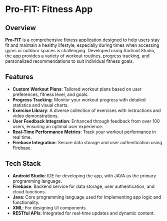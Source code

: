 # Pro-FIT: Fitness App


## Overview

**Pro-FIT** is a comprehensive fitness application designed to help users stay fit and maintain a healthy lifestyle, especially during times when accessing gyms or outdoor spaces is challenging. Developed using Android Studio, the app provides a variety of workout routines, progress tracking, and personalized recommendations to suit individual fitness goals.

## Features

- **Custom Workout Plans**: Tailored workout plans based on user preferences, fitness level, and goals.
- **Progress Tracking**: Monitor your workout progress with detailed statistics and visual charts.
- **Exercise Library**: A diverse collection of exercises with instructions and video demonstrations.
- **User Feedback Integration**: Enhanced through feedback from over 100 users, ensuring an optimal user experience.
- **Real-Time Performance Metrics**: Track your workout performance in real time.
- **Firebase Integration**: Secure data storage and user authentication using Firebase.

## Tech Stack

- **Android Studio**: IDE for developing the app, with JAVA as the primary programming language.
- **Firebase**: Backend service for data storage, user authentication, and cloud functions.
- **Java**: Core programming language used for implementing app logic and functionality.
- **XML**: For designing UI components.
- **RESTful APIs**: Integrated for real-time updates and dynamic content.
